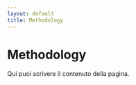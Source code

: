 ```yaml
---
layout: default
title: Methodology
---
```


# Methodology

Qui puoi scrivere il contenuto della pagina.

